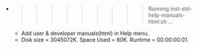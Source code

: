 * >>>>>>>>> Running inst-std-help-manuals-html.sh ...
  * Add user & developer manuals(html) in Help menu.
  * Disk size = 3045072K. Space Used = 80K. Runtime = 00:00:00:01.
